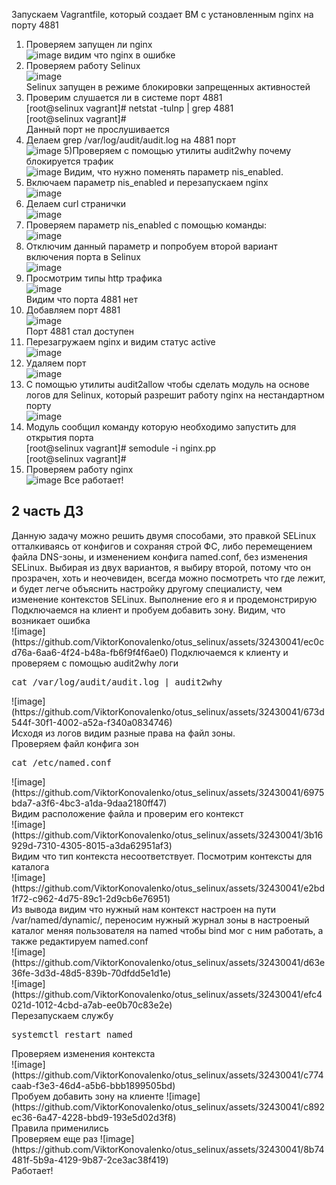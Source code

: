 Запускаем Vagrantfile, который создает ВМ с установленным nginx на порту 4881<br>
1) Проверяем запущен ли nginx<br>
 ![image](https://github.com/ViktorKonovalenko/otus_selinux/assets/32430041/f6437842-b095-4d50-9922-70ac2fb38e17)
видим что nginx в ошибке<br>
2) Проверяем работу Selinux<br>
![image](https://github.com/ViktorKonovalenko/otus_selinux/assets/32430041/91b19115-942c-464e-895d-5e1d935ef2e2)<br>
Selinux запущен в режиме блокировки запрещенных активностей<br>
3) Проверим слушается ли в системе порт 4881<br>
[root@selinux vagrant]# netstat -tulnp | grep 4881<br>
[root@selinux vagrant]#<br>
Данный порт не прослушивается<br>
4) Делаем grep /var/log/audit/audit.log на 4881 порт<br>
   ![image](https://github.com/ViktorKonovalenko/otus_selinux/assets/32430041/a7a5abc5-c167-41d4-8718-a0aa6aa0017c)
5)Проверяем с помощью утилиты audit2why почему блокируется трафик<br>
![image](https://github.com/ViktorKonovalenko/otus_selinux/assets/32430041/abc4aa1c-d99f-445f-8e71-becbf424fae6)
Видим, что нужно поменять параметр nis_enabled.<br>
6) Включаем параметр nis_enabled и перезапускаем nginx<br>
![image](https://github.com/ViktorKonovalenko/otus_selinux/assets/32430041/922ec1be-0d68-4695-b635-cfc4a1bc2129)
7) Делаем curl странички<br>
![image](https://github.com/ViktorKonovalenko/otus_selinux/assets/32430041/fb77e116-ade8-47ed-842e-cf2bee98dc04)
8) Проверяем параметр nis_enabled с помощью команды:<br>
![image](https://github.com/ViktorKonovalenko/otus_selinux/assets/32430041/4e7125bc-7359-4146-8f69-43ba1c97efcb)<br>
9) Отключим данный параметр и попробуем второй вариант включения порта в Selinux<br>
![image](https://github.com/ViktorKonovalenko/otus_selinux/assets/32430041/9d9f6d82-08d2-4ba0-b371-0598446ac9e1)<br>
10) Просмотрим типы http трафика<br>
![image](https://github.com/ViktorKonovalenko/otus_selinux/assets/32430041/6f9b997d-ffc5-47f5-af9a-32ef1223e01c)<br>
Видим что порта 4881 нет<br>
11) Добавляем порт 4881 <br>
![image](https://github.com/ViktorKonovalenko/otus_selinux/assets/32430041/c19e966e-79a9-443d-bd17-ee8c96ff52e5)<br>
Порт 4881 стал доступен<br>
12) Перезагружаем nginx и видим статус active<br>
![image](https://github.com/ViktorKonovalenko/otus_selinux/assets/32430041/8841bd1b-4058-4f0a-a10a-0b06b5f98aca)<br>
13) Удаляем порт<br>
![image](https://github.com/ViktorKonovalenko/otus_selinux/assets/32430041/9c16644f-5b06-48be-8a05-4ebd8225a1af)<br>
14) С помощью утилиты audit2allow чтобы сделать модуль на основе логов для Selinux, который разрешит работу nginx на нестандартном порту<br>
![image](https://github.com/ViktorKonovalenko/otus_selinux/assets/32430041/8cededdd-a510-48a8-8f21-da279ba7289e)<br>
15) Модуль сообщил команду которую необходимо запустить для открытия порта <br>
[root@selinux vagrant]# semodule -i nginx.pp<br>
[root@selinux vagrant]#<br>
16) Проверяем работу nginx<br>
![image](https://github.com/ViktorKonovalenko/otus_selinux/assets/32430041/3ae69b94-8772-47f0-9d14-771fa2cf26b2)
Все работает!


<h2>2 часть ДЗ</h2>
Данную задачу можно решить двумя способами, это правкой SELinux отталкиваясь от конфигов и сохраняя строй ФС, либо перемещением файла DNS-зоны, и изменением конфига named.conf, без изменения SELinux. Выбирая из двух вариантов, я выбиру второй, потому что он прозрачен, хоть и неочевиден, всегда можно посмотреть что где лежит, и будет легче объяснить настройку другому специалисту, чем изменение контекстов SELinux. Выполнение его я и продемонстрирую<br>
Подключаемся на клиент и пробуем добавить зону. Видим, что возникает ошибка<br>
![image](https://github.com/ViktorKonovalenko/otus_selinux/assets/32430041/ec0cd76a-6aa6-4f24-b48a-fb6f9f4f6ae0)
Подключаемся к клиенту и проверяем с помощью audit2why логи <br>
<pre>cat /var/log/audit/audit.log | audit2why</pre>
![image](https://github.com/ViktorKonovalenko/otus_selinux/assets/32430041/673d544f-30f1-4002-a52a-f340a0834746)<br>
Исходя из логов видим разные права на файл зоны.<br>
Проверяем файл конфига зон 
<pre>cat /etc/named.conf</pre>
![image](https://github.com/ViktorKonovalenko/otus_selinux/assets/32430041/6975bda7-a3f6-4bc3-a1da-9daa2180ff47)<br>
Видим расположение файла и проверим его контекст<br>
![image](https://github.com/ViktorKonovalenko/otus_selinux/assets/32430041/3b16929d-7310-4305-8015-a3da62951af3)<br>
Видим что тип контекста несоответствует. Посмотрим контексты для каталога<br>
![image](https://github.com/ViktorKonovalenko/otus_selinux/assets/32430041/e2bd1f72-c962-4d75-89c1-2d9cb6e76951)<br>
Из вывода видим что нужный нам контекст настроен на пути /var/named/dynamic/, переносим нужный журнал зоны в настроеный каталог меняя пользователя на named чтобы bind мог с ним работать, а также редактируем named.conf<br>
![image](https://github.com/ViktorKonovalenko/otus_selinux/assets/32430041/d63e36fe-3d3d-48d5-839b-70dfdd5e1d1e)<br>
![image](https://github.com/ViktorKonovalenko/otus_selinux/assets/32430041/efc4021d-1012-4cbd-a7ab-ee0b70c83e2e)<br>
Перезапускаем службу<br>
<pre>systemctl restart named</pre>
Проверяем изменения контекста<br>
![image](https://github.com/ViktorKonovalenko/otus_selinux/assets/32430041/c774caab-f3e3-46d4-a5b6-bbb1899505bd)<br>
Пробуем добавить зону на клиенте
![image](https://github.com/ViktorKonovalenko/otus_selinux/assets/32430041/c892ec36-6a47-4228-bbd9-193e5d02d3f8)<br>
Правила применились<br>
Проверяем еще раз 
![image](https://github.com/ViktorKonovalenko/otus_selinux/assets/32430041/8b74481f-5b9a-4129-9b87-2ce3ac38f419)<br>
Работает!




